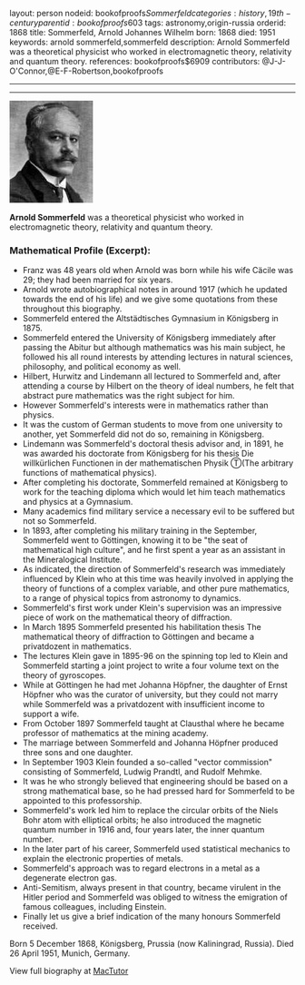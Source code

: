 layout: person
nodeid: bookofproofs$Sommerfeld
categories: history,19th-century
parentid: bookofproofs$603
tags: astronomy,origin-russia
orderid: 1868
title: Sommerfeld, Arnold Johannes Wilhelm
born: 1868
died: 1951
keywords: arnold sommerfeld,sommerfeld
description: Arnold Sommerfeld was a theoretical physicist who worked in electromagnetic theory, relativity and quantum theory.
references: bookofproofs$6909
contributors: @J-J-O'Connor,@E-F-Robertson,bookofproofs

---



---

![Sommerfeld.jpg](https://github.com/bookofproofs/bookofproofs.github.io/blob/main/_sources/_assets/images/portraits/Sommerfeld.jpg?raw=true)

**Arnold Sommerfeld** was a theoretical physicist who worked in electromagnetic theory, relativity and quantum theory.

### Mathematical Profile (Excerpt):
* Franz was 48 years old when Arnold was born while his wife Cäcile was 29; they had been married for six years.
* Arnold wrote autobiographical notes in around 1917 (which he updated towards the end of his life) and we give some quotations from these throughout this biography.
* Sommerfeld entered the Altstädtisches Gymnasium in Königsberg in 1875.
* Sommerfeld entered the University of Königsberg immediately after passing the Abitur but although mathematics was his main subject, he followed his all round interests by attending lectures in natural sciences, philosophy, and political economy as well.
* Hilbert, Hurwitz and Lindemann all lectured to Sommerfeld and, after attending a course by Hilbert on the theory of ideal numbers, he felt that abstract pure mathematics was the right subject for him.
* However Sommerfeld's interests were in mathematics rather than physics.
* It was the custom of German students to move from one university to another, yet Sommerfeld did not do so, remaining in Königsberg.
* Lindemann was Sommerfeld's doctoral thesis advisor and, in 1891, he was awarded his doctorate from Königsberg for his thesis Die willkürlichen Functionen in der mathematischen Physik Ⓣ(The arbitrary functions of mathematical physics).
* After completing his doctorate, Sommerfeld remained at Königsberg to work for the teaching diploma which would let him teach mathematics and physics at a Gymnasium.
* Many academics find military service a necessary evil to be suffered but not so Sommerfeld.
* In 1893, after completing his military training in the September, Sommerfeld went to Göttingen, knowing it to be "the seat of mathematical high culture", and he first spent a year as an assistant in the Mineralogical Institute.
* As indicated, the direction of Sommerfeld's research was immediately influenced by Klein who at this time was heavily involved in applying the theory of functions of a complex variable, and other pure mathematics, to a range of physical topics from astronomy to dynamics.
* Sommerfeld's first work under Klein's supervision was an impressive piece of work on the mathematical theory of diffraction.
* In March 1895 Sommerfeld presented his habilitation thesis The mathematical theory of diffraction to Göttingen and became a privatdozent in mathematics.
* The lectures Klein gave in 1895-96 on the spinning top led to Klein and Sommerfeld starting a joint project to write a four volume text on the theory of gyroscopes.
* While at Göttingen he had met Johanna Höpfner, the daughter of Ernst Höpfner who was the curator of university, but they could not marry while Sommerfeld was a privatdozent with insufficient income to support a wife.
* From October 1897 Sommerfeld taught at Clausthal where he became professor of mathematics at the mining academy.
* The marriage between Sommerfeld and Johanna Höpfner produced three sons and one daughter.
* In September 1903 Klein founded a so-called "vector commission" consisting of Sommerfeld, Ludwig Prandtl, and Rudolf Mehmke.
* It was he who strongly believed that engineering should be based on a strong mathematical base, so he had pressed hard for Sommerfeld to be appointed to this professorship.
* Sommerfeld's work led him to replace the circular orbits of the Niels Bohr atom with elliptical orbits; he also introduced the magnetic quantum number in 1916 and, four years later, the inner quantum number.
* In the later part of his career, Sommerfeld used statistical mechanics to explain the electronic properties of metals.
* Sommerfeld's approach was to regard electrons in a metal as a degenerate electron gas.
* Anti-Semitism, always present in that country, became virulent in the Hitler period and Sommerfeld was obliged to witness the emigration of famous colleagues, including Einstein.
* Finally let us give a brief indication of the many honours Sommerfeld received.

Born 5 December 1868, Königsberg, Prussia (now Kaliningrad, Russia). Died 26 April 1951, Munich, Germany.

View full biography at [MacTutor](https://mathshistory.st-andrews.ac.uk/Biographies/Sommerfeld/)
